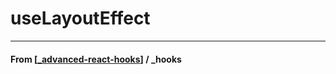 # useLayoutEffect

---

#### **From** [[_advanced-react-hooks]] / \_hooks

[//begin]: # "Autogenerated link references for markdown compatibility"
[_advanced-react-hooks]: _advanced-react-hooks "Advanced Hooks"
[//end]: # "Autogenerated link references"
